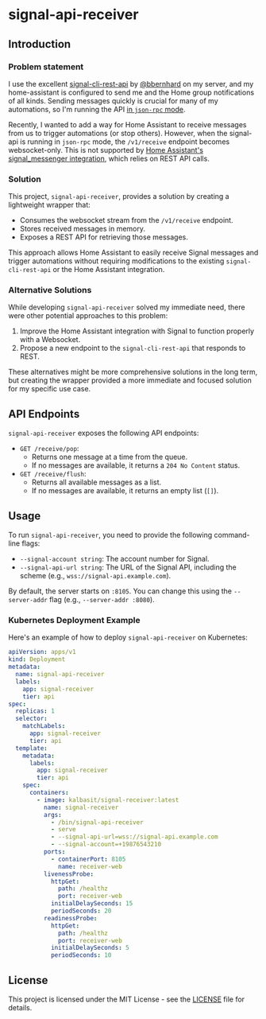 # signal-api-receiver

## Introduction

### Problem statement

I use the excellent [signal-cli-rest-api] by [@bbernhard] on
my server, and my home-assistant is configured to send me and the Home group
notifications of all kinds. Sending messages quickly is crucial for many of my
automations, so I'm running the API [in `json-rpc` mode][exec-mode].

Recently, I wanted to add a way for Home Assistant to receive messages from us
to trigger automations (or stop others). However, when the signal-api is
running in `json-rpc` mode, the `/v1/receive` endpoint becomes websocket-only.
This is not supported by [Home Assistant's signal_messenger
integration][signal_messenger], which relies on REST API calls.

### Solution

This project, `signal-api-receiver`, provides a solution by creating a
lightweight wrapper that:

- Consumes the websocket stream from the `/v1/receive` endpoint.
- Stores received messages in memory.
- Exposes a REST API for retrieving those messages.

This approach allows Home Assistant to easily receive Signal messages and
trigger automations without requiring modifications to the existing
`signal-cli-rest-api` or the Home Assistant integration.

### Alternative Solutions

While developing `signal-api-receiver` solved my immediate need, there were
other potential approaches to this problem:

1. Improve the Home Assistant integration with Signal to function properly with a Websocket.
1. Propose a new endpoint to the `signal-cli-rest-api` that responds to REST.

These alternatives might be more comprehensive solutions in the long term, but
creating the wrapper provided a more immediate and focused solution for my
specific use case.

## API Endpoints

`signal-api-receiver` exposes the following API endpoints:

- `GET /receive/pop`:
  - Returns one message at a time from the queue.
  - If no messages are available, it returns a `204 No Content` status.
- `GET /receive/flush`:
  - Returns all available messages as a list.
  - If no messages are available, it returns an empty list (`[]`).

## Usage

To run `signal-api-receiver`, you need to provide the following command-line flags:

- `--signal-account string`: The account number for Signal.
- `--signal-api-url string`: The URL of the Signal API, including the scheme (e.g., `wss://signal-api.example.com`).

By default, the server starts on `:8105`. You can change this using the `--server-addr` flag (e.g., `--server-addr :8080`).

### Kubernetes Deployment Example

Here's an example of how to deploy `signal-api-receiver` on Kubernetes:

```yaml
apiVersion: apps/v1
kind: Deployment
metadata:
  name: signal-api-receiver
  labels:
    app: signal-receiver
    tier: api
spec:
  replicas: 1
  selector:
    matchLabels:
      app: signal-receiver
      tier: api
  template:
    metadata:
      labels:
        app: signal-receiver
        tier: api
    spec:
      containers:
        - image: kalbasit/signal-receiver:latest
          name: signal-receiver
          args:
            - /bin/signal-api-receiver
            - serve
            - --signal-api-url=wss://signal-api.example.com
            - --signal-account=+19876543210
          ports:
            - containerPort: 8105
              name: receiver-web
          livenessProbe:
            httpGet:
              path: /healthz
              port: receiver-web
            initialDelaySeconds: 15
            periodSeconds: 20
          readinessProbe:
            httpGet:
              path: /healthz
              port: receiver-web
            initialDelaySeconds: 5
            periodSeconds: 10
```

## License

This project is licensed under the MIT License - see the [LICENSE](/LICENSE) file for details.

[@bbernhard]: https://github.com/bbernhard
[exec-mode]: https://github.com/bbernhard/signal-cli-rest-api?tab=readme-ov-file#execution-modes
[signal-cli-rest-api]: https://github.com/bbernhard/signal-cli-rest-api
[signal_messenger]: https://www.home-assistant.io/integrations/signal_messenger/#sending-messages-to-signal-to-trigger-events
